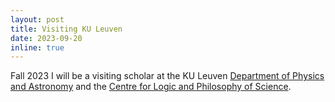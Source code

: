 ```yaml
---
layout: post
title: Visiting KU Leuven
date: 2023-09-20
inline: true
---
```


Fall 2023 I will be a visiting scholar at the KU Leuven [Department of Physics and Astronomy](https://fys.kuleuven.be/english) and the [Centre for Logic and Philosophy of Science](https://hiw.kuleuven.be/clps).


